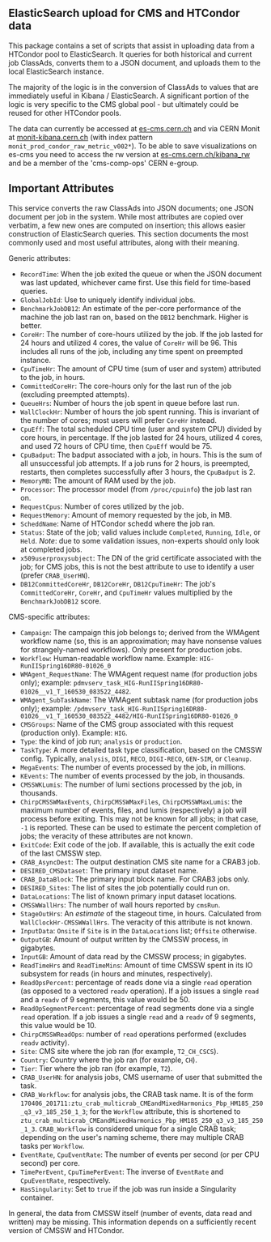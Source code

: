 
ElasticSearch upload for CMS and HTCondor data
----------------------------------------------

This package contains a set of scripts that assist in uploading data from
a HTCondor pool to ElasticSearch.  It queries for both historical and current
job ClassAds, converts them to a JSON document, and uploads them to the
local ElasticSearch instance.


The majority of the logic is in the conversion of ClassAds to values that
are immediately useful in Kibana / ElasticSearch.  A significant portion
of the logic is very specific to the CMS global pool - but ultimately could
be reused for other HTCondor pools.

The data can currently be accessed at [es-cms.cern.ch](https://es-cms.cern.ch/) and via CERN Monit at [monit-kibana.cern.ch](https://monit-kibana.cern.ch) (with index pattern `monit_prod_condor_raw_metric_v002*`). To be able to save visualizations on es-cms you need to access the rw version at [es-cms.cern.ch/kibana_rw](https://es-cms.cern.ch/kibana_rw) and be a member of the 'cms-comp-ops' CERN e-group.

Important Attributes
--------------------

This service converts the raw ClassAds into JSON documents; one JSON document
per job in the system.  While most attributes are copied over verbatim, a few
new ones are computed on insertion; this allows easier construction of
ElasticSearch queries.   This section documents the most commonly used and
most useful attributes, along with their meaning.

Generic attributes:
- `RecordTime`: When the job exited the queue or when the JSON document was last
  updated, whichever came first.  Use this field for time-based queries.
- `GlobalJobId`: Use to uniquely identify individual jobs.
- `BenchmarkJobDB12`: An estimate of the per-core performance of the machine the job last
  ran on, based on the `DB12` benchmark.  Higher is better.
- `CoreHr`: The number of core-hours utilized by the job.  If the job lasted for
  24 hours and utilized 4 cores, the value of `CoreHr` will be 96.  This includes all
  runs of the job, including any time spent on preempted instance.
- `CpuTimeHr`: The amount of CPU time (sum of user and system) attributed to the job,
  in hours.
- `CommittedCoreHr`: The core-hours only for the last run of the job (excluding preempted
  attempts).
- `QueueHrs`: Number of hours the job spent in queue before last run.
- `WallClockHr`: Number of hours the job spent running.  This is invariant of the
  number of cores; most users will prefer `CoreHr` instead.
- `CpuEff`: The total scheduled CPU time (user and system CPU) divided by core hours,
  in percentage.  If the job lasted for 24 hours, utilized 4 cores, and used 72 hours
  of CPU time, then `CpuEff` would be 75.
- `CpuBadput`: The badput associated with a job, in hours.  This is the sum of all
  unsuccessful job attempts.  If a job runs for 2 hours, is preempted, restarts,
  then completes successfully after 3 hours, the `CpuBadput` is 2.
- `MemoryMB`: The amount of RAM used by the job.
- `Processor`: The processor model (from `/proc/cpuinfo`) the job last ran on.
- `RequestCpus`: Number of cores utilized by the job.
- `RequestMemory`: Amount of memory requested by the job, in MB.
- `ScheddName`: Name of HTCondor schedd where the job ran.
- `Status`: State of the job; valid values include `Completed`, `Running`, `Idle`,
  or `Held`.  *Note*: due to some validation issues, non-experts should only look
  at completed jobs.
- `x509userproxysubject`: The DN of the grid certificate associated with the job; for
  CMS jobs, this is not the best attribute to use to identify a user (prefer `CRAB_UserHN`).
- `DB12CommittedCoreHr`, `DB12CoreHr`, `DB12CpuTimeHr`: The job's `CommittedCoreHr`,
  `CoreHr`, and `CpuTimeHr` values multiplied by the `BenchmarkJobDB12` score.

CMS-specific attributes:
- `Campaign`: The campaign this job belongs to; derived from the WMAgent workflow
  name (so, this is an approximation; may have nonsense values for strangely-named
  workflows).  Only present for production jobs.
- `Workflow`: Human-readable workflow name.  Example: `HIG-RunIISpring16DR80-01026_0`
- `WMAgent_RequestName`: The WMAgent request name (for production jobs only); example:
  `pdmvserv_task_HIG-RunIISpring16DR80-01026__v1_T_160530_083522_4482`.
- `WMAgent_SubTaskName`: The WMAgent subtask name (for production jobs only); example:
  `/pdmvserv_task_HIG-RunIISpring16DR80-01026__v1_T_160530_083522_4482/HIG-RunIISpring16DR80-01026_0`
- `CMSGroups`: Name of the CMS group associated with this request (production only).
  Example: `HIG`.
- `Type`: the kind of job run; `analysis` or `production`.
- `TaskType`: A more detailed task type classification, based on the CMSSW config.
  Typically, `analysis`, `DIGI`, `RECO`, `DIGI-RECO`, `GEN-SIM`, or `Cleanup`.
- `MegaEvents`: The number of events processed by the job, in millions.
- `KEvents`: The number of events processed by the job, in thousands.
- `CMSSWKLumis`: The number of lumi sections processed by the job, in thousands.
- `ChirpCMSSWMaxEvents`, `ChirpCMSSWMaxFiles`, `ChirpCMSSWMaxLumis`: the maximum
  number of events, files, and lumis (respectively) a job will process before exiting.
  This may not be known for all jobs; in that case, `-1` is reported.  These can
  be used to estimate the percent completion of jobs; the veracity of these attributes
  are not known.
- `ExitCode`: Exit code of the job.  If available, this is actually the exit code
  of the last CMSSW step.
- `CRAB_AsyncDest`: The output destination CMS site name for a CRAB3 job.
- `DESIRED_CMSDataset`: The primary input dataset name.
- `CRAB_DataBlock`: The primary input block name.  For CRAB3 jobs only.
- `DESIRED_Sites`: The list of sites the job potentially could run on.
- `DataLocations`: The list of known primary input dataset locations.
- `CMSSWWallHrs`: The number of wall hours reported by `cmsRun`.
- `StageOutHrs`: An _estimate_ of the stageout time, in hours.  Calculated from
  `WallClockHr-CMSSWWallHrs`.  The veracity of this attribute is not known.
- `InputData`: `Onsite` if `Site` is in the `DataLocations` list; `Offsite` otherwise.
- `OutputGB`: Amount of output written by the CMSSW process, in gigabytes.
- `InputGB`: Amount of data read by the CMSSW process; in gigabytes.
- `ReadTimeHrs` and `ReadTimeMins`: Amount of time CMSSW spent in its IO subsystem
  for reads (in hours and minutes, respectively).
- `ReadOpsPercent`: percentage of reads done via a single `read` operation (as
  opposed to a vectored `readv` operation).  If a job issues a single `read`
  and a `readv` of 9 segments, this value would be 50.
- `ReadOpSegmentPercent`: percentage of read segments done via a single `read`
  operation.   If a job issues a single `read` and a `readv` of 9 segments,
  this value would be 10.
- `ChirpCMSSWReadOps`: number of `read` operations performed (excludes `readv`
  activity).
- `Site`: CMS site where the job ran (for example, `T2_CH_CSCS`).
- `Country`: Country where the job ran (for example, `CH`).
- `Tier`: Tier where the job ran (for example, `T2`).
- `CRAB_UserHN`: for analysis jobs, CMS username of user that submitted the task.
- `CRAB_Workflow`: for analysis jobs, the CRAB task name.  It is of the form
  `170406_201711:ztu_crab_multicrab_CMEandMixedHarmonics_Pbp_HM185_250_q3_v3_185_250_1_3`;
  for the `Workflow` attribute, this is shortened to
  `ztu_crab_multicrab_CMEandMixedHarmonics_Pbp_HM185_250_q3_v3_185_250_1_3`.
  `CRAB_Workflow` is considered unique for a single CRAB task; depending on the
  user's naming scheme, there may multiple CRAB tasks per `Workflow`.
- `EventRate`, `CpuEventRate`: The number of events per second (or per CPU second)
  per core.
- `TimePerEvent`, `CpuTimePerEvent`:  The inverse of `EventRate` and `CpuEventRate`,
  respectively.
- `HasSingularity`: Set to `true` if the job was run inside a Singularity container.

In general, the data from CMSSW itself (number of events, data read and written)
may be missing.  This information depends on a sufficiently recent version of
CMSSW and HTCondor.
